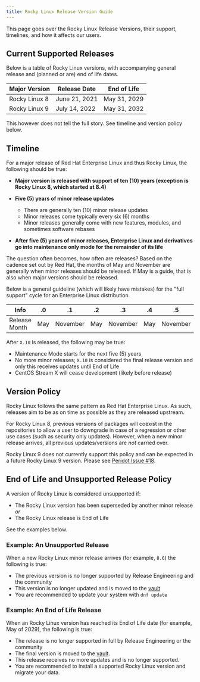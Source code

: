 ```yaml
---
title: Rocky Linux Release Version Guide
---
```


This page goes over the Rocky Linux Release Versions, their support, timelines, and how it affects our users.

## Current Supported Releases

Below is a table of Rocky Linux versions, with accompanying general release and (planned or are) end of life dates.

| Major Version  | Release Date  | End of Life          |
|----------------|---------------|----------------------|
| Rocky Linux 8  | June 21, 2021 | May 31, 2029         |
| Rocky Linux 9  | July 14, 2022 | May 31, 2032         |

This however does not tell the full story. See timeline and version policy below.

## Timeline

For a major release of Red Hat Enterprise Linux and thus Rocky Linux, the following should be true:

* **Major version is released with support of ten (10) years (exception is Rocky Linux 8, which started at 8.4)**
* **Five (5) years of minor release updates**

  * There are generally ten (10) minor release updates
  * Minor releases come typically every six (6) months
  * Minor releases generally come with new features, modules, and sometimes software rebases

* **After five (5) years of minor releases, Enterprise Linux and derivatives go into maintenance only mode for the remainder of its life**

The question often becomes, how often are releases? Based on the cadence set out by Red Hat, the months of May and November are generally when minor releases should be released. If May is a guide, that is also when major versions should be released.

Below is a general guideline (which will likely have mistakes) for the "full support" cycle for an Enterprise Linux distribution.

| Info          | .0   | .1       | .2   | .3       | .4  | .5       | .6  | .7       | .8  | .9       | .10 |
|---------------|------|----------|------|----------|-----|----------|-----|----------|-----|----------|-----|
| Release Month | May  | November | May  | November | May | November | May | November | May | November | May |

After `X.10` is released, the following may be true:

* Maintenance Mode starts for the next five (5) years
* No more minor releases; `X.10` is considered the final release version and only this receives updates until End of Life
* CentOS Stream X will cease development (likely before release)

## Version Policy

Rocky Linux follows the same pattern as Red Hat Enterprise Linux. As such, releases aim to be as on time as possible as they are released upstream.

For Rocky Linux 8, previous versions of packages will coexist in the repositories to allow a user to downgrade in case of a regression or other use cases (such as security only updates). However, when a new minor release arrives, all previous updates/versions are *not* carried over.

Rocky Linux 9 does not currently support this policy and can be expected in a future Rocky Linux 9 version. Please see [Peridot Issue #18](https://github.com/rocky-linux/peridot/issues/18).

## End of Life and Unsupported Release Policy

A version of Rocky Linux is considered unsupported if:

* The Rocky Linux version has been superseded by another minor release *or*
* The Rocky Linux release is End of Life

See the examples below.

### Example: An Unsupported Release

When a new Rocky Linux minor release arrives (for example, `8.6`) the following is true:

* The previous version is no longer supported by Release Engineering and the community
* This version is no longer updated and is moved to the [vault](http://dl.rockylinux.org/vault/rocky/)
* You are recommended to update your system with `dnf update`

### Example: An End of Life Release

When an Rocky Linux version has reached its End of Life date (for example, May of 2029), the following is true:

* The release is no longer supported in full by Release Engineering or the community
* The final version is moved to the [vault](http://dl.rockylinux.org/vault/rocky/).
* This release receives no more updates and is no longer supported.
* You are recommended to install a supported Rocky Linux version and migrate your data.
